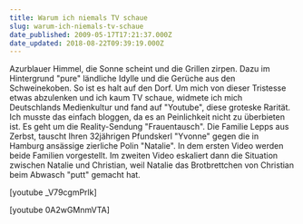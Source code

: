 ```yaml
---
title: Warum ich niemals TV schaue
slug: warum-ich-niemals-tv-schaue
date_published: 2009-05-17T17:21:37.000Z
date_updated: 2018-08-22T09:39:19.000Z
---
```


Azurblauer Himmel, die Sonne scheint und die Grillen zirpen. Dazu im Hintergrund "pure" ländliche Idylle und die Gerüche aus den Schweinekoben. So ist es halt auf den Dorf. Um mich von dieser Tristesse etwas abzulenken und ich kaum TV schaue, widmete ich mich  Deutschlands Medienkultur und fand auf "Youtube", diese groteske Rarität.  Ich musste das einfach bloggen, da es an Peinlichkeit nicht zu überbieten ist. Es geht um die Reality-Sendung "Frauentausch". Die Familie Lepps aus Zerbst, tauscht Ihren 32jährigen Pfundskerl "Yvonne" gegen die in Hamburg ansässige zierliche Polin "Natalie".  In dem ersten Video werden beide Familien vorgestellt. Im zweiten Video eskaliert dann die Situation zwischen Natalie und Christian, weil Natalie das Brotbrettchen von Christian beim  Abwasch "putt" gemacht hat.

[youtube _V79cgmPrlk]

[youtube 0A2wGMnmVTA]
